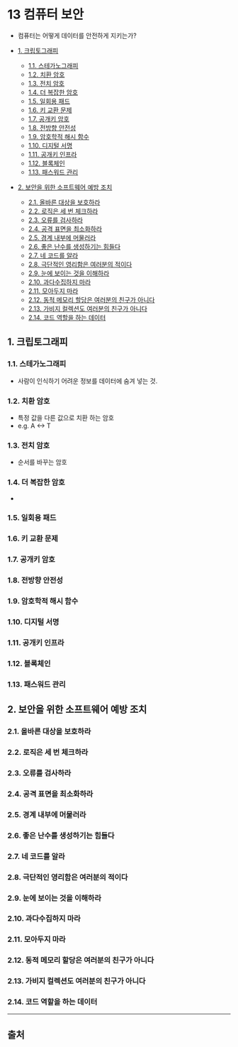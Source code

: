 # 13 컴퓨터 보안

- 컴퓨터는 어떻게 데이터를 안전하게 지키는가?

- [1. 크립토그래피](#1-크립토그래피)
  - [1.1. 스테가노그래피](#11-스테가노그래피)
  - [1.2. 치환 암호](#12-치환-암호)
  - [1.3. 전치 암호](#13-전치-암호)
  - [1.4. 더 복잡한 암호](#14-더-복잡한-암호)
  - [1.5. 일회용 패드](#15-일회용-패드)
  - [1.6. 키 교환 문제](#16-키-교환-문제)
  - [1.7. 공개키 암호](#17-공개키-암호)
  - [1.8. 전방향 안전성](#18-전방향-안전성)
  - [1.9. 암호학적 해시 함수](#19-암호학적-해시-함수)
  - [1.10. 디지털 서명](#110-디지털-서명)
  - [1.11. 공개키 인프라](#111-공개키-인프라)
  - [1.12. 블록체인](#112-블록체인)
  - [1.13. 패스워드 관리](#113-패스워드-관리)
- [2. 보안을 위한 소프트웨어 예방 조치](#2-보안을-위한-소프트웨어-예방-조치)
  - [2.1. 올바른 대상을 보호하라](#21-올바른-대상을-보호하라)
  - [2.2. 로직은 세 번 체크하라](#22-로직은-세-번-체크하라)
  - [2.3. 오류를 검사하라](#23-오류를-검사하라)
  - [2.4. 공격 표면을 최소화하라](#24-공격-표면을-최소화하라)
  - [2.5. 경계 내부에 머물러라](#25-경계-내부에-머물러라)
  - [2.6. 좋은 난수를 생성하기는 힘들다](#26-좋은-난수를-생성하기는-힘들다)
  - [2.7. 네 코드를 알라](#27-네-코드를-알라)
  - [2.8. 극단적인 영리함은 여러분의 적이다](#28-극단적인-영리함은-여러분의-적이다)
  - [2.9. 눈에 보이는 것을 이해하라](#29-눈에-보이는-것을-이해하라)
  - [2.10. 과다수집하지 마라](#210-과다수집하지-마라)
  - [2.11. 모아두지 마라](#211-모아두지-마라)
  - [2.12. 동적 메모리 할당은 여러분의 친구가 아니다](#212-동적-메모리-할당은-여러분의-친구가-아니다)
  - [2.13. 가비지 컬렉션도 여러분의 친구가 아니다](#213-가비지-컬렉션도-여러분의-친구가-아니다)
  - [2.14. 코드 역할을 하는 데이터](#214-코드-역할을-하는-데이터)

## 1. 크립토그래피

### 1.1. 스테가노그래피

- 사람이 인식하기 어려운 정보를 데이터에 숨겨 넣는 것.

### 1.2. 치환 암호

- 특정 값을 다른 값으로 치환 하는 암호
- e.g. A <-> T

### 1.3. 전치 암호

- 순서를 바꾸는 암호

### 1.4. 더 복잡한 암호

-

### 1.5. 일회용 패드

### 1.6. 키 교환 문제

### 1.7. 공개키 암호

### 1.8. 전방향 안전성

### 1.9. 암호학적 해시 함수

### 1.10. 디지털 서명

### 1.11. 공개키 인프라

### 1.12. 블록체인

### 1.13. 패스워드 관리

## 2. 보안을 위한 소프트웨어 예방 조치

### 2.1. 올바른 대상을 보호하라

### 2.2. 로직은 세 번 체크하라

### 2.3. 오류를 검사하라

### 2.4. 공격 표면을 최소화하라

### 2.5. 경계 내부에 머물러라

### 2.6. 좋은 난수를 생성하기는 힘들다

### 2.7. 네 코드를 알라

### 2.8. 극단적인 영리함은 여러분의 적이다

### 2.9. 눈에 보이는 것을 이해하라

### 2.10. 과다수집하지 마라

### 2.11. 모아두지 마라

### 2.12. 동적 메모리 할당은 여러분의 친구가 아니다

### 2.13. 가비지 컬렉션도 여러분의 친구가 아니다

### 2.14. 코드 역할을 하는 데이터

---

## 출처
